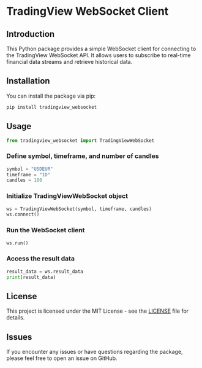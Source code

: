 # TradingView WebSocket Client

## Introduction
This Python package provides a simple WebSocket client for connecting to the TradingView WebSocket API. It allows users to subscribe to real-time financial data streams and retrieve historical data.

## Installation
You can install the package via pip:

```bash
pip install tradingview_websocket
```

## Usage

```python
from tradingview_websocket import TradingViewWebSocket
```

### Define symbol, timeframe, and number of candles
```python
symbol = "USDEUR"
timeframe = "1D"
candles = 100
```

### Initialize TradingViewWebSocket object
```python
ws = TradingViewWebSocket(symbol, timeframe, candles)
ws.connect()
```

### Run the WebSocket client
```python
ws.run()
```

### Access the result data
```python
result_data = ws.result_data
print(result_data)
```

## License
This project is licensed under the MIT License - see the [LICENSE](LICENSE.md) file for details.

## Issues
If you encounter any issues or have questions regarding the package, please feel free to open an issue on GitHub.
